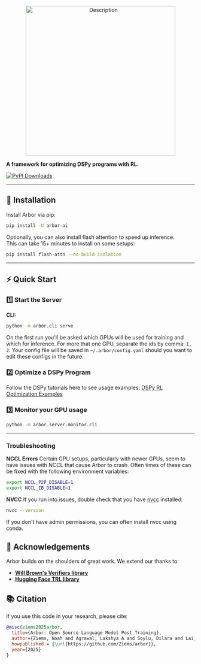 <p align="center">
  <img src="https://github.com/user-attachments/assets/ed0dd782-65fa-48b5-a762-b343b183be09" alt="Description" width="400"/>
</p>

**A framework for optimizing DSPy programs with RL.**

[![PyPI Downloads](https://static.pepy.tech/badge/arbor-ai/month)](https://pepy.tech/projects/arbor-ai)

---

## 🚀 Installation

Install Arbor via pip:

```bash
pip install -U arbor-ai
```

Optionally, you can also install flash attention to speed up inference. <br/>
This can take 15+ minutes to install on some setups:

```bash
pip install flash-attn --no-build-isolation
```

---

## ⚡ Quick Start

### 1️⃣ Start the Server

**CLI:**

```bash
python -m arbor.cli serve
```

On the first run you'll be asked which GPUs will be used for training and which for inference. For more that one GPU, separate the ids by comma: `1, 2`. Your config file will be saved in `~/.arbor/config.yaml` should you want to edit these configs in the future.

### 2️⃣ Optimize a DSPy Program

Follow the DSPy tutorials here to see usage examples:
[DSPy RL Optimization Examples](https://dspy.ai/tutorials/rl_papillon/)

### 3️⃣ Monitor your GPU usage

```bash
python -m arbor.server.monitor.cli
```

---

### Troubleshooting

**NCCL Errors**
Certain GPU setups, particularly with newer GPUs, seem to have issues with NCCL that cause Arbor to crash. Often times of these can be fixed with the following environment variables:

```bash
export NCCL_P2P_DISABLE=1
export NCCL_IB_DISABLE=1
```

**NVCC**
If you run into issues, double check that you have [nvcc](https://docs.nvidia.com/cuda/cuda-compiler-driver-nvcc/) installed:

```bash
nvcc --version
```

If you don't have admin permissions, you can often install nvcc using conda.

## 🙏 Acknowledgements

Arbor builds on the shoulders of great work. We extend our thanks to:

- **[Will Brown's Verifiers library](https://github.com/willccbb/verifiers)**
- **[Hugging Face TRL library](https://github.com/huggingface/trl)**

## 📚 Citation

If you use this code in your research, please cite:

```bibtex
@misc{ziems2025arbor,
  title={Arbor: Open Source Language Model Post Training},
  author={Ziems, Noah and Agrawal, Lakshya A and Soylu, Dilara and Lai, Liheng and Miller, Isaac and Qian, Chen and Jiang, Meng and Khattab, Omar},
  howpublished = {\url{https://github.com/Ziems/arbor}},
  year={2025}
}
```
